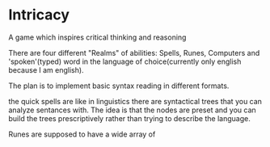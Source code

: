 # Intricacy
A game which inspires critical thinking and reasoning 

There are four different "Realms" of abilities: Spells, Runes, Computers and 'spoken'(typed) word in the language of choice(currently only english because I am english).

The plan is to implement basic syntax reading in different formats.

the quick spells are like in linguistics there are syntactical trees that you can analyze sentances with. The idea is that the nodes are preset and you can build the trees prescriptively rather than trying to describe the language.

Runes are supposed to have a wide array of 